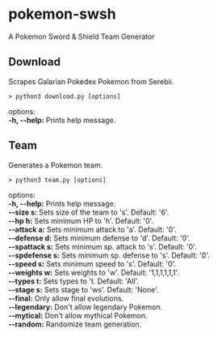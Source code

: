 # pokemon-swsh

A Pokemon Sword &amp; Shield Team Generator

## Download

Scrapes Galarian Pokedex Pokemon from Serebii.

```shell
> python3 download.py [options]
```

options:  
**-h, --help:**         Prints help message.  

## Team

Generates a Pokemon team.

```shell
> python3 team.py [options]
```

options:  
**-h, --help:**         Prints help message.  
**--size s:**           Sets size of the team to 's'. Default: '6'.  
**--hp h:**             Sets minimum HP to 'h'. Default: '0'.  
**--attack a:**         Sets minimum attack to 'a'. Default: '0'.  
**--defense d:**        Sets minimum defense to 'd'. Default: '0'.  
**--spattack s:**       Sets minimum sp. attack to 's'. Default: '0'.  
**--spdefense s:**      Sets minimum sp. defense to 's'. Default: '0'.  
**--speed s:**          Sets minimum speed to 's'. Default: '0'.  
**--weights w:**        Sets weights to 'w'. Default: '1,1,1,1,1,1'.  
**--types t:**          Sets types to 't. Default: 'All'.  
**--stage s:**          Sets stage to 'ws'. Default: 'None'.  
**--final:**            Only allow final evolutions.  
**--legendary:**        Don't allow legendary Pokemon.  
**--mytical:**          Don't allow mythical Pokemon.  
**--random:**           Randomize team generation.  
